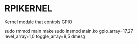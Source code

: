 # RPIKERNEL
Kernel module that controls GPIO


sudo rmmod main
make
sudo insmod main.ko gpio_array=17,27 level_array=1,0 toggle_array=8,5
dmesg